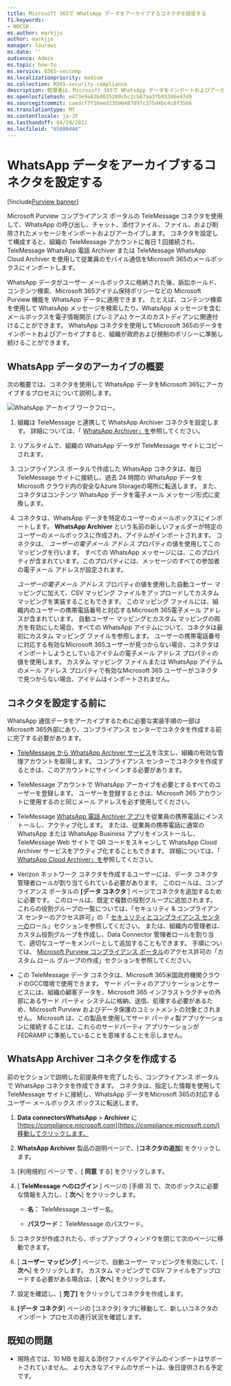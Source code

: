 ```yaml
---
title: Microsoft 365で WhatsApp データをアーカイブするコネクタを設定する
f1.keywords:
- NOCSH
ms.author: markjjo
author: markjjo
manager: laurawi
ms.date: ''
audience: Admin
ms.topic: how-to
ms.service: O365-seccomp
ms.localizationpriority: medium
ms.collection: M365-security-compliance
description: 管理者は、Microsoft 365で WhatsApp データをインポートおよびアーカイブする TeleMessage コネクタを設定できます。 これにより、Microsoft 365のサード パーティのデータ ソースからデータをアーカイブできるため、訴訟ホールド、コンテンツ検索、アイテム保持ポリシーなどのコンプライアンス機能を使用して、組織のサード パーティのデータを管理できます。
ms.openlocfilehash: e473e9a83bd035209cbc2cb07aa3fb93386e47d9
ms.sourcegitcommit: caedcf7f16eed23596487d97c375d4bc4c8f3566
ms.translationtype: MT
ms.contentlocale: ja-JP
ms.lasthandoff: 04/20/2022
ms.locfileid: "65000446"
---
```

# <a name="set-up-a-connector-to-archive-whatsapp-data"></a>WhatsApp データをアーカイブするコネクタを設定する

[!include[Purview banner](../includes/purview-rebrand-banner.md)]

Microsoft Purview コンプライアンス ポータルの TeleMessage コネクタを使用して、WhatsApp の呼び出し、チャット、添付ファイル、ファイル、および削除されたメッセージをインポートおよびアーカイブします。 コネクタを設定して構成すると、組織の TeleMessage アカウントに毎日 1 回接続され、TeleMessage WhatsApp 電話 Archiver または TeleMessage WhatsApp Cloud Archiver を使用して従業員のモバイル通信をMicrosoft 365のメールボックスにインポートします。

WhatsApp データがユーザー メールボックスに格納された後、訴訟ホールド、コンテンツ検索、Microsoft 365アイテム保持ポリシーなどの Microsoft Purview 機能を WhatsApp データに適用できます。 たとえば、コンテンツ検索を使用して WhatsApp メッセージを検索したり、WhatsApp メッセージを含むメールボックスを電子情報開示 (プレミアム) ケースのカストディアンに関連付けることができます。 WhatsApp コネクタを使用してMicrosoft 365のデータをインポートおよびアーカイブすると、組織が政府および規制のポリシーに準拠し続けることができます。

## <a name="overview-of-archiving-whatsapp-data"></a>WhatsApp データのアーカイブの概要

次の概要では、コネクタを使用して WhatsApp データをMicrosoft 365にアーカイブするプロセスについて説明します。

![WhatsApp アーカイブ ワークフロー。](../media/WhatsAppConnectorWorkflow.png)

1. 組織は TeleMessage と連携して WhatsApp Archiver コネクタを設定します。 詳細については、「 [WhatsApp Archiver」を](https://www.telemessage.com/office365-activation-for-whatsapp-archiver)参照してください。

2. リアルタイムで、組織の WhatsApp データが TeleMessage サイトにコピーされます。

3. コンプライアンス ポータルで作成した WhatsApp コネクタは、毎日 TeleMessage サイトに接続し、過去 24 時間の WhatsApp データを Microsoft クラウド内の安全なAzure Storageの場所に転送します。 また、コネクタはコンテンツ WhatsApp データを電子メール メッセージ形式に変換します。

4. コネクタは、WhatsApp データを特定のユーザーのメールボックスにインポートします。 **WhatsApp Archiver** という名前の新しいフォルダーが特定のユーザーのメールボックスに作成され、アイテムがインポートされます。 コネクタは、 *ユーザーの電子メール アドレス* プロパティの値を使用してこのマッピングを行います。 すべての WhatsApp メッセージには、このプロパティが含まれています。このプロパティには、メッセージのすべての参加者の電子メール アドレスが設定されます。

   *ユーザーの電子メール アドレス* プロパティの値を使用した自動ユーザー マッピングに加えて、CSV マッピング ファイルをアップロードしてカスタム マッピングを実装することもできます。 このマッピング ファイルには、組織内のユーザーの携帯電話番号と対応するMicrosoft 365電子メール アドレスが含まれています。 自動ユーザー マッピングとカスタム マッピングの両方を有効にした場合、すべての WhatsApp アイテムについて、コネクタは最初にカスタム マッピング ファイルを参照します。 ユーザーの携帯電話番号に対応する有効なMicrosoft 365ユーザーが見つからない場合、コネクタはインポートしようとしているアイテムの電子メール アドレス プロパティの値を使用します。 カスタム マッピング ファイルまたは WhatsApp アイテムのメール アドレス プロパティで有効なMicrosoft 365 ユーザーがコネクタで見つからない場合、アイテムはインポートされません。

## <a name="before-you-set-up-a-connector"></a>コネクタを設定する前に

WhatsApp 通信データをアーカイブするために必要な実装手順の一部はMicrosoft 365外部にあり、コンプライアンス センターでコネクタを作成する前に完了する必要があります。

- [TeleMessage から WhatsApp Archiver サービス](https://www.telemessage.com/mobile-archiver/order-mobile-archiver-for-o365)を注文し、組織の有効な管理アカウントを取得します。 コンプライアンス センターでコネクタを作成するときは、このアカウントにサインインする必要があります。

- TeleMessage アカウントで WhatsApp アーカイブを必要とするすべてのユーザーを登録します。 ユーザーを登録するときは、Microsoft 365 アカウントに使用するのと同じメール アドレスを必ず使用してください。

- TeleMessage [WhatsApp 電話 Archiver アプリ](https://www.telemessage.com/mobile-archiver/whatsapp-phone-archiver-2/)を従業員の携帯電話にインストールし、アクティブ化します。 または、従業員の携帯電話に通常の WhatsApp または WhatsApp Business アプリをインストールし、TeleMessage Web サイトで QR コードをスキャンして WhatsApp Cloud Archiver サービスをアクティブ化することもできます。 詳細については、「 [WhatsApp Cloud Archiver」を](https://www.telemessage.com/mobile-archiver/whatsapp-archiver/whatsapp-cloud-archiver/)参照してください。

- Verizon ネットワーク コネクタを作成するユーザーには、データ コネクタ管理者ロールが割り当てられている必要があります。 このロールは、コンプライアンス ポータルの **[データ コネクタ** ] ページでコネクタを追加するために必要です。 このロールは、既定で複数の役割グループに追加されます。 これらの役割グループの一覧については、「セキュリティ & コンプライアンス センターのアクセス許可」の「 [セキュリティとコンプライアンス センターの](../security/office-365-security/permissions-in-the-security-and-compliance-center.md#roles-in-the-security--compliance-center)ロール」セクションを参照してください。 または、組織内の管理者は、カスタム役割グループを作成し、Data Connector 管理者ロールを割り当て、適切なユーザーをメンバーとして追加することもできます。 手順については、 [Microsoft Purview コンプライアンス ポータル](microsoft-365-compliance-center-permissions.md#create-a-custom-role-group)のアクセス許可の「カスタム ロール グループの作成」セクションを参照してください。

- この TeleMessage データ コネクタは、Microsoft 365米国政府機関クラウドのGCC環境で使用できます。 サード パーティのアプリケーションとサービスには、組織の顧客データを、Microsoft 365 インフラストラクチャの外部にあるサード パーティ システムに格納、送信、処理する必要があるため、Microsoft Purview およびデータ保護のコミットメントの対象とされません。 Microsoft は、この製品を使用してサード パーティ製アプリケーションに接続することは、これらのサードパーティ アプリケーションが FEDRAMP に準拠していることを意味することを示しません。

## <a name="create-a-whatsapp-archiver-connector"></a>WhatsApp Archiver コネクタを作成する

前のセクションで説明した前提条件を完了したら、コンプライアンス ポータルで WhatsApp コネクタを作成できます。 コネクタは、指定した情報を使用して TeleMessage サイトに接続し、WhatsApp データをMicrosoft 365の対応するユーザー メールボックス ボックスに転送します。

1. **Data connectorsWhatsApp** >  **Archiver** に [https://compliance.microsoft.com](https://compliance.microsoft.com/)移動してクリックします。

2. **WhatsApp Archiver** 製品の説明ページで、[**コネクタの追加**] をクリックします。

3. [利用規約] ページ **で** 、[ **同意** する] をクリックします。

4. [ **TeleMessage へのログイン** ] ページの [手順 3] で、次のボックスに必要な情報を入力し、[ **次へ**] をクリックします。

   - **名：** TeleMessage ユーザー名。

   - **パスワード：** TeleMessage のパスワード。

5. コネクタが作成されたら、ポップアップ ウィンドウを閉じて次のページに移動できます。

6. [ **ユーザー マッピング** ] ページで、自動ユーザー マッピングを有効にして、[ **次へ**] をクリックします。 カスタム マッピングで CSV ファイルをアップロードする必要がある場合は、[ **次へ**] をクリックします。

7. 設定を確認し、[ **完了]** をクリックしてコネクタを作成します。

8. **[データ コネクタ**] ページの [コネクタ] タブに移動して、新しいコネクタのインポート プロセスの進行状況を確認します。

## <a name="known-issues"></a>既知の問題

- 現時点では、10 MB を超える添付ファイルやアイテムのインポートはサポートされていません。 より大きなアイテムのサポートは、後日提供される予定です。
